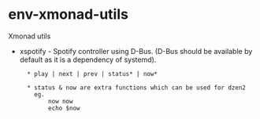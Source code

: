 env-xmonad-utils
================

Xmonad utils
    
* xspotify - Spotify controller using D-Bus.
  (D-Bus should be available by default as it is a dependency of systemd).
      
        * play | next | prev | status* | now*
        
        * status & now are extra functions which can be used for dzen2
          eg.
              now now
              echo $now
      
      

      
